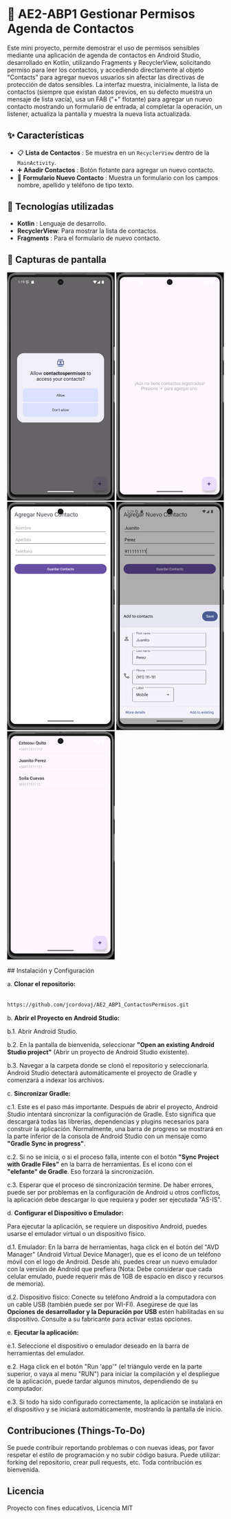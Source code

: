 # 📖 AE2-ABP1 Gestionar Permisos Agenda de Contactos

Este mini proyecto, permite demostrar el uso de permisos sensibles mediante una aplicación de agenda de contactos en Android Studio, desarrollado en Kotlin, utilizando Fragments y RecyclerView, solicitando permiso para leer los contactos, y accediendo directamente al objeto "Contacts" para agregar nuevos usuarios sin afectar las directivas de protección de datos sensibles. La interfaz muestra, inicialmente, la lista de contactos (siempre que existan datos previos, en su defecto muestra un mensaje de lista vacía), usa un FAB ("+" flotante) para agregar un nuevo contacto mostrando un formulario de entrada, al completar la operación, un listener, actualiza la pantalla y muestra la nueva lista actualizada.

## ✨ Características

- 📋 **Lista de Contactos** : Se muestra en un `RecyclerView` dentro de la `MainActivity`.
- ➕ **Añadir Contactos** : Botón flotante para agregar un nuevo contacto.
- 📄 **Formulario Nuevo Contacto** : Muestra un formulario con los campos nombre, apellido y teléfono de tipo texto.

## 📌 Tecnologías utilizadas

- **Kotlin** : Lenguaje de desarrollo.
- **RecyclerView**: Para mostrar la lista de contactos.
- **Fragments** : Para el formulario de nuevo contacto.

## 📸 Capturas de pantalla

<p float="left">
    <img src="imgs/solicitud_permisos.png" width="250">
    <img src="imgs/aunSinContactosRegistrados.png" width="250">
    <img src="imgs/agregarNuevoContacto.png" width="250">
    <img src="imgs/guardarContactoNuevo.png" width="250">
    <img src="imgs/recargaVistaPrincipal.png" width="250">
</p>
## Instalación y Configuración

a. **Clonar el repositorio:**

```bash

https://github.com/jcordovaj/AE2_ABP1_ContactosPermisos.git

```

b. **Abrir el Proyecto en Android Studio:**

b.1. Abrir Android Studio.

b.2. En la pantalla de bienvenida, seleccionar **"Open an existing Android Studio project"** (Abrir un proyecto de Android Studio existente).

b.3. Navegar a la carpeta donde se clonó el repositorio y seleccionarla. Android Studio detectará automáticamente el proyecto de Gradle y comenzará a indexar los archivos.

c. **Sincronizar Gradle:**

c.1. Este es el paso más importante. Después de abrir el proyecto, Android Studio intentará sincronizar la configuración de Gradle. Esto significa que descargará todas las librerías, dependencias y plugins necesarios para construir la aplicación. Normalmente, una barra de progreso se mostrará en la parte inferior de la consola de Android Studio con un mensaje como **"Gradle Sync in progress"**.

c.2. Si no se inicia, o si el proceso falla, intente con el botón **"Sync Project with Gradle Files"** en la barra de herramientas. Es el icono con el **"elefante" de Gradle**. Eso forzará la sincronización.

c.3. Esperar que el proceso de sincronización termine. De haber errores, puede ser por problemas en la configuración de Android u otros conflictos, la aplicación debe descargar lo que requiera y poder ser ejecutada "AS-IS".

d. **Configurar el Dispositivo o Emulador:**

Para ejecutar la aplicación, se requiere un dispositivo Android, puedes usarse el emulador virtual o un dispositivo físico.

d.1. Emulador: En la barra de herramientas, haga click en el botón del "AVD Manager" (Android Virtual Device Manager), que es el icono de un teléfono móvil con el logo de Android. Desde ahí, puedes crear un nuevo emulador con la versión de Android que prefiera (Nota: Debe considerar que cada celular emulado, puede requerir más de 1GB de espacio en disco y recursos de memoria).

d.2. Dispositivo físico: Conecte su teléfono Android a la computadora con un cable USB (también puede ser por WI-FI). Asegúrese de que las **Opciones de desarrollador y la Depuración por USB** estén habilitadas en su dispositivo. Consulte a su fabricante para activar estas opciones.

e. **Ejecutar la aplicación:**

e.1. Seleccione el dispositivo o emulador deseado en la barra de herramientas del emulador.

e.2. Haga click en el botón "Run 'app'" (el triángulo verde en la parte superior, o vaya al menu "RUN") para iniciar la compilación y el despliegue de la aplicación, puede tardar algunos minutos, dependiendo de su computador.

e.3. Si todo ha sido configurado correctamente, la aplicación se instalará en el dispositivo y se iniciará automáticamente, mostrando la pantalla de inicio.

## Contribuciones (Things-To-Do)

Se puede contribuir reportando problemas o con nuevas ideas, por favor respetar el estilo de programación y no subir código basura. Puede utilizar: forking del repositorio, crear pull requests, etc. Toda contribución es bienvenida.

## Licencia

Proyecto con fines educativos, Licencia MIT
